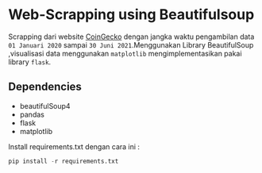 # Web-Scrapping using Beautifulsoup

Scrapping dari website [CoinGecko](https://www.coingecko.com/en/coins/ethereum/historical_data/usd?start_date=2020-01-01&end_date=2021-06-30#panel) dengan jangka waktu pengambilan data `01 Januari 2020` sampai `30 Juni 2021`.Menggunakan Library BeautifulSoup ,visualisasi data menggunakan `matplotlib` mengimplementasikan pakai library `flask`.

## Dependencies

- beautifulSoup4
- pandas
- flask
- matplotlib

Install requirements.txt dengan cara ini :

```python
pip install -r requirements.txt
```
